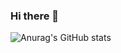 ### Hi there 👋

![Anurag's GitHub stats](https://github-readme-stats.vercel.app/api?username=paganello&count_private=true&show_icons=true&theme=great-gatsby)

